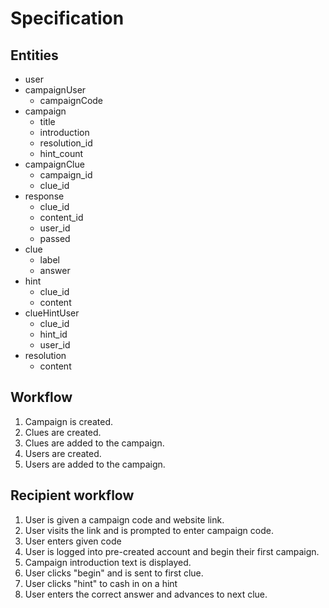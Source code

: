# Specification

## Entities
- user
- campaignUser
    - campaignCode
- campaign
    - title
    - introduction
    - resolution_id
    - hint_count
- campaignClue
    - campaign_id
    - clue_id
- response
    - clue_id
    - content_id
    - user_id
    - passed
- clue
    - label
    - answer
- hint
    - clue_id
    - content
- clueHintUser
    - clue_id
    - hint_id
    - user_id
- resolution
    - content

## Workflow
1. Campaign is created.
2. Clues are created.
3. Clues are added to the campaign.
4. Users are created.
5. Users are added to the campaign.

## Recipient workflow
1. User is given a campaign code and website link.
2. User visits the link and is prompted to enter campaign code.
3. User enters given code
4. User is logged into pre-created account and begin their first campaign.
5. Campaign introduction text is displayed.
6. User clicks "begin" and is sent to first clue.
7. User clicks "hint" to cash in on a hint
8. User enters the correct answer and advances to next clue.
